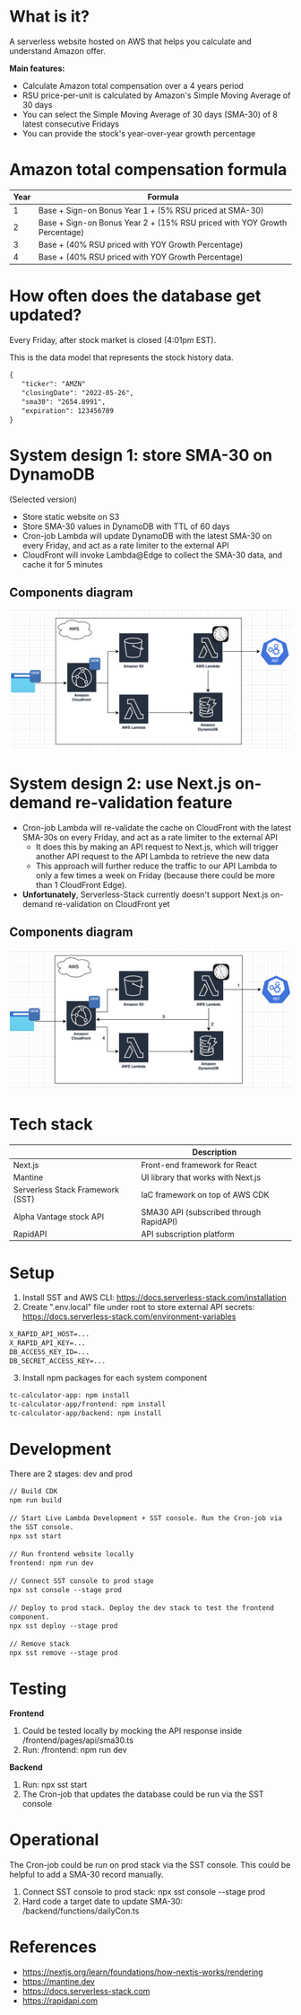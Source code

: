 # What is it?

A serverless website hosted on AWS that helps you calculate and understand Amazon offer.

**Main features:**

* Calculate Amazon total compensation over a 4 years period
* RSU price-per-unit is calculated by Amazon's Simple Moving Average of 30 days
* You can select the Simple Moving Average of 30 days (SMA-30) of 8 latest consecutive Fridays
* You can provide the stock's year-over-year growth percentage

# Amazon total compensation formula

| Year | Formula                                                                   |
|------|---------------------------------------------------------------------------|
| 1    | Base + Sign-on Bonus Year 1 + (5% RSU priced at SMA-30)                   |
| 2    | Base + Sign-on Bonus Year 2 + (15% RSU priced with YOY Growth Percentage) |
| 3    | Base + (40% RSU priced with YOY Growth Percentage)                        |
| 4    | Base + (40% RSU priced with YOY Growth Percentage)                        |                                                                      |

# How often does the database get updated?

Every Friday, after stock market is closed (4:01pm EST).

This is the data model that represents the stock history data.

```
{
   "ticker": "AMZN"
   "closingDate": "2022-05-26",
   "sma30": "2654.8991",
   "expiration": 123456789 
}
```

# System design 1: store SMA-30 on DynamoDB

(Selected version)

* Store static website on S3
* Store SMA-30 values in DynamoDB with TTL of 60 days
* Cron-job Lambda will update DynamoDB with the latest SMA-30 on every Friday, and act as a rate limiter to the external
  API
* CloudFront will invoke Lambda@Edge to collect the SMA-30 data, and cache it for 5 minutes

## Components diagram

![System1](documents/system1.png)

# System design 2: use Next.js on-demand re-validation feature

* Cron-job Lambda will re-validate the cache on CloudFront with the latest SMA-30s on every Friday, and act as a rate
  limiter to the external API
    * It does this by making an API request to Next.js, which will trigger another API request to the API Lambda to
      retrieve the new data
    * This approach will further reduce the traffic to our API Lambda to only a few times a week on Friday (because
      there could be more than 1 CloudFront Edge).
* **Unfortunately**, Serverless-Stack currently doesn't support Next.js on-demand re-validation on CloudFront yet

## Components diagram

![System1](documents/system2.png)

# Tech stack

|                                  | Description                             |
|----------------------------------|-----------------------------------------|
| Next.js                          | Front-end framework for React           |
| Mantine                          | UI library that works with Next.js      |
| Serverless Stack Framework (SST) | IaC framework on top of AWS CDK         |
| Alpha Vantage stock API          | SMA30 API (subscribed through RapidAPI) |
| RapidAPI                         | API subscription platform               |

# Setup

1. Install SST and AWS CLI: https://docs.serverless-stack.com/installation
2. Create ".env.local" file under root to store external API
   secrets: https://docs.serverless-stack.com/environment-variables

```
X_RAPID_API_HOST=...
X_RAPID_API_KEY=... 
DB_ACCESS_KEY_ID=...
DB_SECRET_ACCESS_KEY=...
```

3. Install npm packages for each system component

```
tc-calculator-app: npm install
tc-calculator-app/frontend: npm install
tc-calculator-app/backend: npm install
```

# Development

There are 2 stages: dev and prod

    // Build CDK
    npm run build

    // Start Live Lambda Development + SST console. Run the Cron-job via the SST console.
    npx sst start

    // Run frontend website locally
    frontend: npm run dev

    // Connect SST console to prod stage
    npx sst console --stage prod

    // Deploy to prod stack. Deploy the dev stack to test the frontend component.
    npx sst deploy --stage prod

    // Remove stack
    npx sst remove --stage prod

# Testing

**Frontend**

1. Could be tested locally by mocking the API response inside /frontend/pages/api/sma30.ts
2. Run: /frontend: npm run dev

**Backend**

1. Run: npx sst start
2. The Cron-job that updates the database could be run via the SST console

# Operational

The Cron-job could be run on prod stack via the SST console. This could be helpful to add a SMA-30 record manually.

1. Connect SST console to prod stack: npx sst console --stage prod
2. Hard code a target date to update SMA-30: /backend/functions/dailyCon.ts

# References

* https://nextjs.org/learn/foundations/how-nextjs-works/rendering
* https://mantine.dev
* https://docs.serverless-stack.com
* https://rapidapi.com